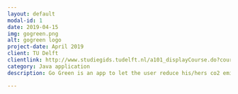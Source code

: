 ```yaml
---
layout: default
modal-id: 1
date: 2019-04-15
img: gogreen.png
alt: gogreen logo
project-date: April 2019
client: TU Delft
clientlink: http://www.studiegids.tudelft.nl/a101_displayCourse.do?course_id=48429
category: Java application
description: Go Green is an app to let the user reduce his/hers co2 emissions in a playful way.

---
```

